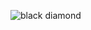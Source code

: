 ![black diamond](https://www.google.com/url?sa=i&rct=j&q=&esrc=s&source=images&cd=&ved=2ahUKEwiX_uqTgozfAhXB6oMKHfCZAzUQjRx6BAgBEAU&url=https%3A%2F%2Fwww.flaticon.com%2Ffree-icons%2Fdiamond&psig=AOvVaw2bYLjm3yH48eNWSevj1vx_&ust=1544153507788246)
